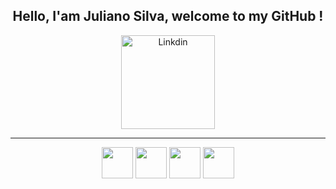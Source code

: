 <h2 align="center">Hello, I'am Juliano Silva, welcome to my GitHub !</h2>

<p align="center">
  <a href="https://www.linkedin.com/in/julianoacs/" target="_blank">
    <img src="https://img.shields.io/badge/LinkedIn-0077B5?style=for-the-badge&logo=linkedin&logoColor=white" alt="Linkdin" width="150px">
  </a>
</p>
<hr>
<p align="center">
  <img src="https://cdn.jsdelivr.net/gh/devicons/devicon/icons/java/java-original-wordmark.svg" width="50px">
  <img src="https://cdn.jsdelivr.net/gh/devicons/devicon/icons/html5/html5-original.svg" width="50px">
  <img src="https://cdn.jsdelivr.net/gh/devicons/devicon/icons/css3/css3-original.svg" width="50px">
  <img src="https://cdn.jsdelivr.net/gh/devicons/devicon/icons/sass/sass-original.svg" width="50px">
</p>
